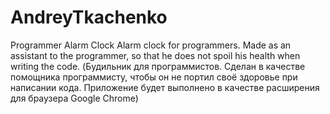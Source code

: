 # AndreyTkachenko
Programmer Alarm Clock
Alarm clock for programmers. Made as an assistant to the programmer, so that he does not spoil his health when writing the code.
(Будильник для программистов. Сделан в качестве помощника  программисту, чтобы он не портил своё здоровье при написании кода. Приложение будет выполнено в качестве расширения для браузера Google Chrome)